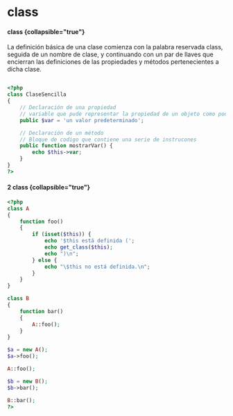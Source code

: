 # class 


#### class  {collapsible="true"}

La definición básica de una clase comienza con la palabra reservada class, seguida de un nombre de clase, y continuando con un par de llaves que encierran las definiciones de las propiedades y métodos pertenecientes a dicha clase.


```php

<?php
class ClaseSencilla
{
    // Declaración de una propiedad
    // variable que pude representar la propiedad de un objeto como podria se color,forma, tamaño
    public $var = 'un valor predeterminado';

    // Declaración de un método
    // Bloque de codigo que contiene una serie de instrucones
    public function mostrarVar() {
        echo $this->var;
    }
}
?>

```
#### 2 class  {collapsible="true"}
```php
<?php
class A
{
    function foo()
    {
        if (isset($this)) {
            echo '$this está definida (';
            echo get_class($this);
            echo ")\n";
        } else {
            echo "\$this no está definida.\n";
        }
    }
}

class B
{
    function bar()
    {
        A::foo();
    }
}

$a = new A();
$a->foo();

A::foo();

$b = new B();
$b->bar();

B::bar();
?>
```